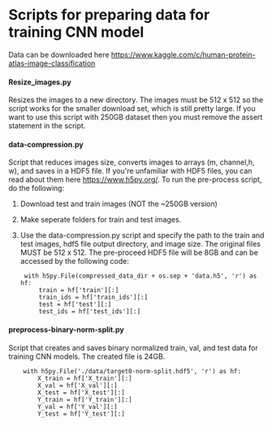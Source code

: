 # Scripts for preparing data for training CNN model

Data can be downloaded here
https://www.kaggle.com/c/human-protein-atlas-image-classification

#### Resize_images.py
Resizes the images to a new directory. The images must be 512 x 512 so the script works for the smaller download set, which is still pretty large.
If you want to use this script with 250GB dataset then you must remove the assert statement in the script.

#### data-compression.py 
Script that reduces images size, converts images to arrays (m, channel,h, w), and saves in a 
HDF5 file. If you're unfamiliar with HDF5 files, you can read about them here https://www.h5py.org/. To run the pre-process 
script, do the following:
1. Download test and train images (NOT the ~250GB version)
2. Make seperate folders for train and test images.
3. Use the data-compression.py script and specify the path to the train and test images, hdf5 file output 
directory, and image size. The original files MUST be 512 x 512. The pre-proceed HDF5 file will be 8GB
and can be accessed by the following code:

        with h5py.File(compressed_data_dir + os.sep + 'data.h5', 'r') as hf:
            train = hf['train'][:]
            train_ids = hf['train_ids'][:]
            test = hf['test'][:]
            test_ids = hf['test_ids'][:]

#### preprocess-binary-norm-split.py
Script that creates and saves binary normalized train, val, and test data for training CNN models.
The created file is 24GB.

		with h5py.File('./data/target0-norm-split.hdf5', 'r') as hf:
    		X_train = hf['X_train'][:]
    		X_val = hf['X_val'][:]
    		X_test = hf['X_test'][:]
    		Y_train = hf['Y_train'][:]
    		Y_val = hf['Y_val'][:]
    		Y_test = hf['Y_test'][:]

